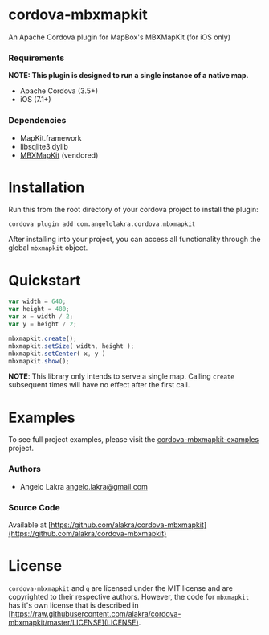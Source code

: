 cordova-mbxmapkit
=================

An Apache Cordova plugin for MapBox's MBXMapKit (for iOS only)

### Requirements

**NOTE: This plugin is designed to run a single instance of a native map.**

* Apache Cordova (3.5+)
* iOS (7.1+)

### Dependencies

* MapKit.framework
* libsqlite3.dylib
* [MBXMapKit](https://github.com/mapbox/mbxmapkit) (vendored)

# Installation

Run this from the root directory of your cordova project to install the plugin:

    cordova plugin add com.angelolakra.cordova.mbxmapkit

After installing into your project, you can access all functionality
through the global `mbxmapkit` object.

# Quickstart

```javascript
var width = 640;
var height = 480;
var x = width / 2;
var y = height / 2;

mbxmapkit.create();
mbxmapkit.setSize( width, height );
mbxmapkit.setCenter( x, y )
mbxmapkit.show();
```

**NOTE**: This library only intends to serve a single map. Calling
  `create` subsequent times will have no effect after the first call.

# Examples

To see full project examples, please visit the [cordova-mbxmapkit-examples](https://github.com/alakra/cordova-mbxmapkit-examples) project.

### Authors

* Angelo Lakra <angelo.lakra@gmail.com>

### Source Code

Available at [https://github.com/alakra/cordova-mbxmapkit](https://github.com/alakra/cordova-mbxmapkit)

# License

`cordova-mbxmapkit` and `q` are licensed under the MIT license and are
copyrighted to their respective authors.  However, the code for
`mbxmapkit` has it's own license that is described in
[https://raw.githubusercontent.com/alakra/cordova-mbxmapkit/master/LICENSE](LICENSE).
